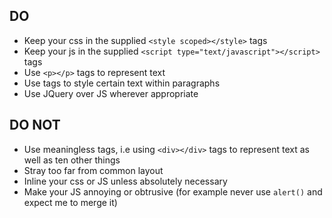 ## DO

* Keep your css in the supplied `<style scoped></style>` tags
* Keep your js in the supplied `<script type="text/javascript"></script>` tags
* Use `<p></p>` tags to represent text
* Use <span></span> tags to style certain text within paragraphs
* Use JQuery over JS wherever appropriate

## DO NOT

* Use meaningless tags, i.e using `<div></div>` tags to represent text as well as ten other things
* Stray too far from common layout
* Inline your css or JS unless absolutely necessary
* Make your JS annoying or obtrusive (for example never use `alert()` and expect me to merge it)
